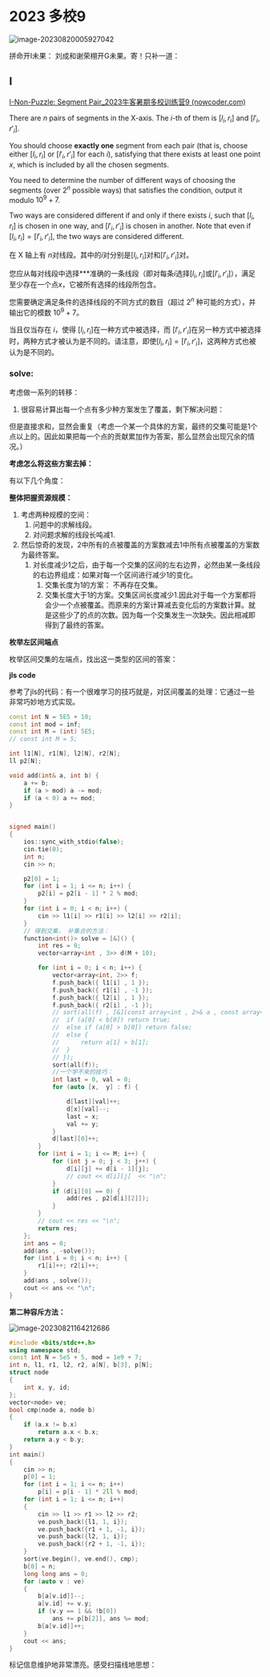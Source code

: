 # 2023 多校9

![image-20230820005927042](image-20230820005927042.png)

拼命开I未果： 刘成和谢荣栩开G未果。寄！只补一道：

## I

[I-Non-Puzzle: Segment Pair_2023牛客暑期多校训练营9 (nowcoder.com)](https://ac.nowcoder.com/acm/contest/57363/I)

There are $n$ pairs of segments in the X-axis. The $i$\-th of them is $[l_{i},r_{i}]$ and $[l'_{i},r'_{i}]$.  

You should choose **exactly one** segment from each pair (that is, choose either $[l_{i},r_{i}]$ or $[l'_{i},r'_{i}]$ for each $i$), satisfying that there exists at least one point $x$, which is included by all the chosen segments.  

You need to determine the number of different ways of choosing the segments (over $2^n$ possible ways) that satisfies the condition, output it modulo $10^9+7$.  

Two ways are considered different if and only if there exists $i$, such that $[l_{i},r_{i}]$ is chosen in one way, and $[l'_{i},r'_{i}]$ is chosen in another. Note that even if $[l_{i},r_{i}] = [l'_{i},r'_{i}]$, the two ways are considered different.

在 X 轴上有 $n$对线段。其中的$i$对分别是$[l_{i},r_{i}]$对和$[l'_{i},r'_{i}]$对。

您应从每对线段中选择***准确的一条线段（即对每条$i$选择$[l_{i},r_{i}]$或$[l'_{i},r'_{i}]$），满足至少存在一个点$x$，它被所有选择的线段所包含。  

您需要确定满足条件的选择线段的不同方式的数目（超过 $2^n$ 种可能的方式），并输出它的模数 $10^9+7$。

当且仅当存在 $i$，使得 $[l_{i},r_{i}]$在一种方式中被选择，而 $[l'_{i},r'_{i}]$在另一种方式中被选择时，两种方式才被认为是不同的。请注意，即使$[l_{i},r_{i}] = [l'_{i},r'_{i}]$，这两种方式也被认为是不同的。



### solve:

考虑做一系列的转移：
1. 很容易计算出每一个点有多少种方案发生了覆盖，剩下解决问题：

但是直接求和，显然会重复（考虑一个某一个具体的方案，最终的交集可能是1个点以上的。因此如果把每一个点的贡献累加作为答案，那么显然会出现冗余的情况。）

**考虑怎么将这些方案去掉：**

有以下几个角度：



**整体把握资源规模：**

1. 考虑两种规模的空间：
   1. 问题中的求解线段。
   2. 对问题求解的线段长吨减1.
2. 然后惊奇的发现，2中所有的点被覆盖的方案数减去1中所有点被覆盖的方案数为最终答案。
   1. 对长度减少1之后，由于每一个交集的区间的左右边界，必然由某一条线段的右边界组成：如果对每一个区间进行减少1的变化。
      1. 交集长度为1的方案： 不再存在交集。 
      2. 交集长度大于1的方案。交集区间长度减少1.因此对于每一个方案都将会少一个点被覆盖。而原来的方案计算减去变化后的方案数计算。就是这些少了的点的次数。因为每一个交集发生一次缺失。因此相减即得到了最终的答案。

**枚举左区间端点**

枚举区间交集的左端点，找出这一类型的区间的答案：

**jls code**

参考了jls的代码：有一个很难学习的技巧就是，对区间覆盖的处理：它通过一些非常巧妙地方式实现。

```cpp
const int N = 5E5 + 10;
const int mod = inf;
const int M = (int) 5E5;
// const int M = 5;

int l1[N], r1[N], l2[N], r2[N];
ll p2[N];

void add(int& a, int b) {
	a += b;
	if (a > mod) a -= mod;
	if (a < 0) a += mod;
}


signed main()
{
	ios::sync_with_stdio(false);
	cin.tie(0);
	int n;
	cin >> n;

	p2[0] = 1;
	for (int i = 1; i <= n; i++) {
		p2[i] = p2[i - 1] * 2 % mod;
	}
	for (int i = 0; i < n; i++) {
		cin >> l1[i] >> r1[i] >> l2[i] >> r2[i];
	}
	// 得到交集， 补集合的方法：
	function<int()> solve = [&]() {
		int res = 0;
		vector<array<int , 3>> d(M + 10);

		for (int i = 0; i < n; i++) {
			vector<array<int, 2>> f;
			f.push_back({ l1[i] , 1 });
			f.push_back({ r1[i] , -1 });
			f.push_back({ l2[i] , 1 });
			f.push_back({ r2[i] , -1 });
			// sort(all(f) , [&](const array<int , 2>& a , const array<int , 2>&b) {
			// 	if (a[0] < b[0]) return true;
			// 	else if (a[0] > b[0]) return false;
			// 	else {
			// 		return a[1] > b[1];
			// 	}
			// });
			sort(all(f));
			//一个学不来的技巧：
			int last = 0, val = 0;
			for (auto [x,  y] : f) {

				d[last][val]++;
				d[x][val]--;
				last = x;
				val += y;
			}
			d[last][0]++;
		}
		for (int i = 1; i <= M; i++) {
			for (int j = 0; j < 3; j++) {
				d[i][j] += d[i - 1][j];
				// cout << d[i][j]  << "\n";
			}
			if (d[i][0] == 0) {
				add(res , p2[d[i][2]]);
			}
		}
		// cout << res << "\n";
		return res;
	};
	int ans = 0;
	add(ans , -solve());
	for (int i = 0; i < n; i++) {
		r1[i]++; r2[i]++;
	}
	add(ans , solve());
	cout << ans << "\n";
}
```



**第二种容斥方法：**

![image-20230821164212686](image-20230821164212686.png)

```cpp
#include <bits/stdc++.h>
using namespace std;
const int N = 5e5 + 5, mod = 1e9 + 7;
int n, l1, r1, l2, r2, a[N], b[3], p[N];
struct node
{
    int x, y, id;
};
vector<node> ve;
bool cmp(node a, node b)
{
    if (a.x != b.x)
        return a.x < b.x;
    return a.y < b.y;
}
int main()
{
    cin >> n;
    p[0] = 1;
    for (int i = 1; i <= n; i++)
        p[i] = p[i - 1] * 2ll % mod;
    for (int i = 1; i <= n; i++)
    {
        cin >> l1 >> r1 >> l2 >> r2;
        ve.push_back({l1, 1, i});
        ve.push_back({r1 + 1, -1, i});
        ve.push_back({l2, 1, i});
        ve.push_back({r2 + 1, -1, i});
    }
    sort(ve.begin(), ve.end(), cmp);
    b[0] = n;
    long long ans = 0;
    for (auto v : ve)
    {
        b[a[v.id]]--;
        a[v.id] += v.y;
        if (v.y == 1 && !b[0])
            ans += p[b[2]], ans %= mod;
        b[a[v.id]]++;
    }
    cout << ans;
}
```

标记信息维护地非常漂亮。感受扫描线地思想：

